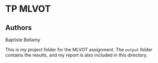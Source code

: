 # TP MLVOT

## Authors
Baptiste Bellamy

This is my project folder for the MLVOT assignment. The `output` folder contains the results, and my report is also included in this directory.